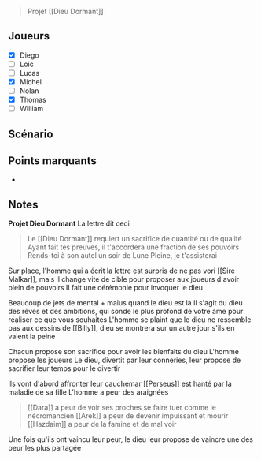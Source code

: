 > Projet [[Dieu Dormant]]

## Joueurs

- [x] Diego
- [ ] Loic
- [ ] Lucas
- [x] Michel
- [ ] Nolan
- [x] Thomas
- [ ] William

## Scénario


## Points marquants

- 

## Notes

__Projet Dieu Dormant__
La lettre dit ceci
> Le [[Dieu Dormant]] requiert un sacrifice de quantité ou de qualité
> Ayant fait tes preuves, il t'accordera une fraction de ses pouvoirs
> Rends-toi à son autel un soir de Lune Pleine, je t'assisterai

Sur place, l'homme qui a écrit la lettre est surpris de ne pas vori [[Sire Malkar]], mais il change vite de cible pour proposer aux joueurs d'avoir plein de pouvoirs
Il fait une cérémonie pour invoquer le dieu

Beaucoup de jets de mental + malus quand le dieu est là
Il s'agit du dieu des rêves et des ambitions, qui sonde le plus profond de votre âme pour réaliser ce que vous souhaites
L'homme se plaint que le dieu ne ressemble pas aux dessins de [[Billy]], dieu se montrera sur un autre jour s'ils en valent la peine

Chacun propose son sacrifice pour avoir les bienfaits du dieu
L'homme propose les joueurs
Le dieu, divertit par leur conneries, leur propose de sacrifier leur temps pour le divertir

Ils vont d'abord affronter leur cauchemar
[[Perseus]] est hanté par la maladie de sa fille
L'homme a peur des araignées
> [[Dara]] a peur de voir ses proches se faire tuer comme le nécromancien 
> [[Arek]] a peur de devenir impuissant et mourir
> [[Hazdaim]] a peur de la famine et de mal voir

Une fois qu'ils ont vaincu leur peur, le dieu leur propose de vaincre une des peur les plus partagée